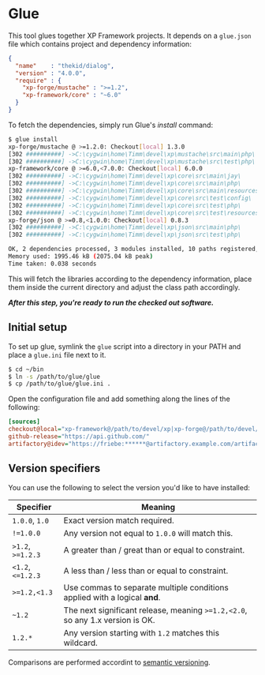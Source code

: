 Glue
====
This tool glues together XP Framework projects. It depends on a `glue.json` file which contains project and dependency information:

```json
{
  "name"    : "thekid/dialog",
  "version" : "4.0.0",
  "require" : {
    "xp-forge/mustache" : ">=1.2",
    "xp-framework/core" : "~6.0"
  }
}
```

To fetch the dependencies, simply run Glue's *install* command:

```sh
$ glue install
xp-forge/mustache @ >=1.2.0: Checkout[local] 1.3.0
[302 ##########] ->C:\cygwin\home\Timm\devel\xp\mustache\src\main\php\
[302 ##########] ->C:\cygwin\home\Timm\devel\xp\mustache\src\test\php\
xp-framework/core @ >=6.0,<7.0.0: Checkout[local] 6.0.0
[302 ##########] ->C:\cygwin\home\Timm\devel\xp\core\src\main\jay\
[302 ##########] ->C:\cygwin\home\Timm\devel\xp\core\src\main\php\
[302 ##########] ->C:\cygwin\home\Timm\devel\xp\core\src\main\resources\
[302 ##########] ->C:\cygwin\home\Timm\devel\xp\core\src\test\config\
[302 ##########] ->C:\cygwin\home\Timm\devel\xp\core\src\test\php\
[302 ##########] ->C:\cygwin\home\Timm\devel\xp\core\src\test\resources\
xp-forge/json @ >=0.8,<1.0.0: Checkout[local] 0.8.3
[302 ##########] ->C:\cygwin\home\Timm\devel\xp\json\src\main\php\
[302 ##########] ->C:\cygwin\home\Timm\devel\xp\json\src\test\php\

OK, 2 dependencies processed, 3 modules installed, 10 paths registered, 0 error(s) occured
Memory used: 1995.46 kB (2075.04 kB peak)
Time taken: 0.038 seconds
```

This will fetch the libraries according to the dependency information, place them inside the current directory and adjust the class path accordingly.

***After this step, you're ready to run the checked out software.***

Initial setup
-------------
To set up glue, symlink the `glue` script into a directory in your PATH and place a `glue.ini` file next to it. 

```sh
$ cd ~/bin
$ ln -s /path/to/glue/glue
$ cp /path/to/glue/glue.ini .
```

Open the configuration file and add something along the lines of the following:

```ini
[sources]
checkout@local="xp-framework@/path/to/devel/xp|xp-forge@/path/to/devel/xp"
github-release="https://api.github.com/"
artifactory@idev="https://friebe:******@artifactory.example.com/artifactory/"
```

Version specifiers
------------------
You can use the following to select the version you'd like to have installed:

| Specifier         | Meaning |
| ----------------- | --------|
| `1.0.0`, `1.0`    | Exact version match required. |
| `!=1.0.0`         | Any version not equal to `1.0.0` will match this. |
| `>1.2`, `>=1.2.3` | A greater than / great than or equal to constraint. |
| `<1.2`, `<=1.2.3` | A less than / less than or equal to constraint. |
| `>=1.2,<1.3`      | Use commas to separate multiple conditions applied with a logical **and**. |
| `~1.2`            | The next significant release, meaning `>=1.2,<2.0`, so any 1.x version is OK. |
| `1.2.*`           | Any version starting with `1.2` matches this wildcard. |

Comparisons are performed accordint to [semantic versioning](http://semver.org/).
